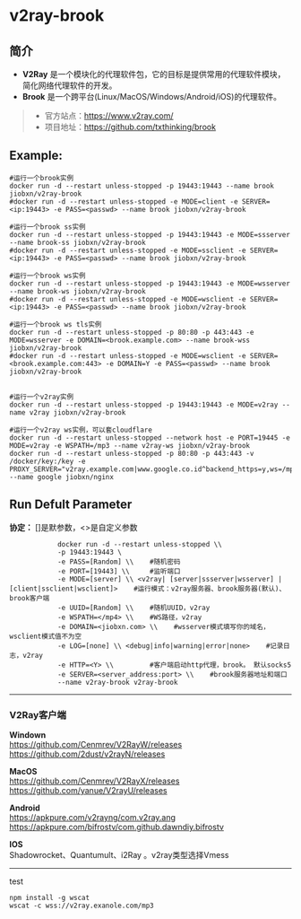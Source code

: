 v2ray-brook
===
## 简介
* **V2Ray** 是一个模块化的代理软件包，它的目标是提供常用的代理软件模块，简化网络代理软件的开发。
* **Brook** 是一个跨平台(Linux/MacOS/Windows/Android/iOS)的代理软件。
> * 官方站点：https://www.v2ray.com/
> * 项目地址：https://github.com/txthinking/brook


## Example:

    #运行一个brook实例
    docker run -d --restart unless-stopped -p 19443:19443 --name brook jiobxn/v2ray-brook
    #docker run -d --restart unless-stopped -e MODE=client -e SERVER=<ip:19443> -e PASS=<passwd> --name brook jiobxn/v2ray-brook

    #运行一个brook ss实例
    docker run -d --restart unless-stopped -p 19443:19443 -e MODE=ssserver --name brook-ss jiobxn/v2ray-brook
    #docker run -d --restart unless-stopped -e MODE=ssclient -e SERVER=<ip:19443> -e PASS=<passwd> --name brook jiobxn/v2ray-brook

    #运行一个brook ws实例
    docker run -d --restart unless-stopped -p 19443:19443 -e MODE=wsserver --name brook-ws jiobxn/v2ray-brook
    #docker run -d --restart unless-stopped -e MODE=wsclient -e SERVER=<ip:19443> -e PASS=<passwd> --name brook jiobxn/v2ray-brook

    #运行一个brook ws tls实例
    docker run -d --restart unless-stopped -p 80:80 -p 443:443 -e MODE=wsserver -e DOMAIN=<brook.example.com> --name brook-wss jiobxn/v2ray-brook
    #docker run -d --restart unless-stopped -e MODE=wsclient -e SERVER=<brook.example.com:443> -e DOMAIN=Y -e PASS=<passwd> --name brook jiobxn/v2ray-brook


    #运行一个v2ray实例
    docker run -d --restart unless-stopped -p 19443:19443 -e MODE=v2ray --name v2ray jiobxn/v2ray-brook

    #运行一个v2ray ws实例，可以套cloudflare
    docker run -d --restart unless-stopped --network host -e PORT=19445 -e MODE=v2ray -e WSPATH=/mp3 --name v2ray-ws jiobxn/v2ray-brook
    docker run -d --restart unless-stopped -p 80:80 -p 443:443 -v /docker/key:/key -e PROXY_SERVER="v2ray.example.com|www.google.co.id^backend_https=y,ws=/mp3|127.0.0.1:19445" --name google jiobxn/nginx


## Run Defult Parameter
**协定：** []是默参数，<>是自定义参数

				docker run -d --restart unless-stopped \\
				-p 19443:19443 \
				-e PASS=[Random] \\    #随机密码
				-e PORT=[19443] \\     #监听端口
				-e MODE=[server] \\ <v2ray| [server|ssserver|wsserver] | [client|ssclient|wsclient]>    #运行模式：v2ray服务器、brook服务器(默认)、brook客户端
				-e UUID=[Random] \\    #随机UUID，v2ray
				-e WSPATH=</mp4> \\    #WS路径，v2ray
				-e DOMAIN=<jiobxn.com> \\    #wsserver模式填写你的域名，wsclient模式值不为空
				-e LOG=[none] \\ <debug|info|warning|error|none>    #记录日志，v2ray
				-e HTTP=<Y> \\         #客户端启动http代理，brook。 默认socks5
				-e SERVER=<server_address:port> \\    #brook服务器地址和端口
				--name v2ray-brook v2ray-brook

****

### V2Ray客户端

**Windown**  
https://github.com/Cenmrev/V2RayW/releases  
https://github.com/2dust/v2rayN/releases

**MacOS**  
https://github.com/Cenmrev/V2RayX/releases  
https://github.com/yanue/V2rayU/releases

**Android**  
https://apkpure.com/v2rayng/com.v2ray.ang  
https://apkpure.com/bifrostv/com.github.dawndiy.bifrostv

**IOS**  
Shadowrocket、Quantumult、i2Ray 。v2ray类型选择Vmess

****

test

    npm install -g wscat
    wscat -c wss://v2ray.exanole.com/mp3
